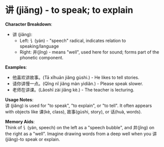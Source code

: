 # **讲 (jiǎng) - to speak; to explain**

**Character Breakdown**:  
- 讲 (jiǎng):
   - Left: 讠(yán) - "speech" radical, indicates relation to speaking/language
   - Right: 井(jǐng) - means "well", used here for sound; forms part of the phonetic component.

**Examples**:  
- 他喜欢讲故事。(Tā xǐhuān jiǎng gùshi.) - He likes to tell stories.  
- 请你讲慢一点。(Qǐng nǐ jiǎng màn yìdiǎn.) - Please speak slower.  
- 老师在讲课。(Lǎoshī zài jiǎng kè.) - The teacher is lecturing.

**Usage Notes**:  
讲 (jiǎng) is used for "to speak", "to explain", or "to tell". It often appears with objects like 课(kè, class), 故事(gùshi, story), or 话(huà, words).

**Memory Aids**:  
Think of 讠(yán, speech) on the left as a "speech bubble", and 井(jǐng) on the right as a "well". Imagine drawing words from a deep well when you 讲(jiǎng)-to speak or explain.